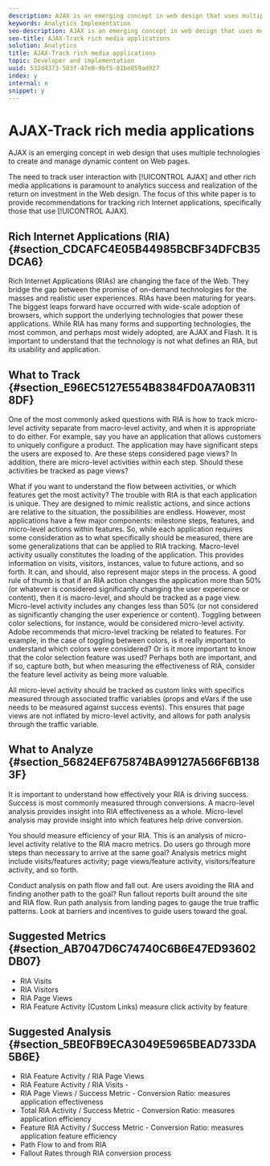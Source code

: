 ```yaml
---
description: AJAX is an emerging concept in web design that uses multiple technologies to create and manage dynamic content on Web pages.
keywords: Analytics Implementation
seo-description: AJAX is an emerging concept in web design that uses multiple technologies to create and manage dynamic content on Web pages.
seo-title: AJAX-Track rich media applications
solution: Analytics
title: AJAX-Track rich media applications
topic: Developer and implementation
uuid: 532d4373-503f-47e0-9bf5-81be859ad927
index: y
internal: n
snippet: y
---
```


# AJAX-Track rich media applications

AJAX is an emerging concept in web design that uses multiple technologies to create and manage dynamic content on Web pages.

The need to track user interaction with [!UICONTROL AJAX] and other rich media applications is paramount to analytics success and realization of the return on investment in the Web design. The focus of this white paper is to provide recommendations for tracking rich Internet applications, specifically those that use [!UICONTROL AJAX].

## Rich Internet Applications (RIA) {#section_CDCAFC4E05B44985BCBF34DFCB35DCA6}

Rich Internet Applications (RIAs) are changing the face of the Web. They bridge the gap between the promise of on-demand technologies for the masses and realistic user experiences. RIAs have been maturing for years. The biggest leaps forward have occurred with wide-scale adoption of browsers, which support the underlying technologies that power these applications. While RIA has many forms and supporting technologies, the most common, and perhaps most widely adopted, are AJAX and Flash. It is important to understand that the technology is not what defines an RIA, but its usability and application.

## What to Track {#section_E96EC5127E554B8384FD0A7A0B3118DF}

One of the most commonly asked questions with RIA is how to track micro-level activity separate from macro-level activity, and when it is appropriate to do either. For example, say you have an application that allows customers to uniquely configure a product. The application may have significant steps the users are exposed to. Are these steps considered page views? In addition, there are micro-level activities within each step. Should these activities be tracked as page views?

What if you want to understand the flow between activities, or which features get the most activity? The trouble with RIA is that each application is unique. They are designed to mimic realistic actions, and since actions are relative to the situation, the possibilities are endless. However, most applications have a few major components: milestone steps, features, and micro-level actions within features. So, while each application requires some consideration as to what specifically should be measured, there are some generalizations that can be applied to RIA tracking. 
Macro-level activity usually constitutes the loading of the application. This provides information on visits, visitors, instances, value to future actions, and so forth. It can, and should, also represent major steps in the process. A good rule of thumb is that if an RIA action changes the application more than 50% (or whatever is considered significantly changing the user experience or content), then it is macro-level, and should be tracked as a page view. 
Micro-level activity includes any changes less than 50% (or not considered as significantly changing the user experience or content). Toggling between color selections, for instance, would be considered micro-level activity. Adobe recommends that micro-level tracking be related to features. For example, in the case of toggling between colors, is it really important to understand which colors were considered? Or is it more important to know that the color selection feature was used? Perhaps both are important, and if so, capture both, but when measuring the effectiveness of RIA, consider the feature level activity as being more valuable.

All micro-level activity should be tracked as custom links with specifics measured through associated traffic variables (props and eVars if the use needs to be measured against success events). This ensures that page views are not inflated by micro-level activity, and allows for path analysis through the traffic variable.

## What to Analyze {#section_56824EF675874BA99127A566F6B1383F}

It is important to understand how effectively your RIA is driving success. Success is most commonly measured through conversions. A macro-level analysis provides insight into RIA effectiveness as a whole. Micro-level analysis may provide insight into which features help drive conversion.

You should measure efficiency of your RIA. This is an analysis of micro-level activity relative to the RIA macro metrics. Do users go through more steps than necessary to arrive at the same goal? Analysis metrics might include visits/features activity; page views/feature activity, visitors/feature activity, and so forth.

Conduct analysis on path flow and fall out. Are users avoiding the RIA and finding another path to the goal? Run fallout reports built around the site and RIA flow. Run path analysis from landing pages to gauge the true traffic patterns. Look at barriers and incentives to guide users toward the goal.

## Suggested Metrics {#section_AB7047D6C74740C6B6E47ED93602DB07}

* RIA Visits 
* RIA Visitors 
* RIA Page Views 
* RIA Feature Activity (Custom Links) measure click activity by feature

## Suggested Analysis {#section_5BE0FB9ECA3049E5965BEAD733DA5B6E}

* RIA Feature Activity / RIA Page Views 
* RIA Feature Activity / RIA Visits - 
* RIA Page Views / Success Metric - Conversion Ratio: measures application effectiveness 
* Total RIA Activity / Success Metric - Conversion Ratio: measures application efficiency 
* Feature RIA Activity / Success Metric - Conversion Ratio: measures application feature efficiency 
* Path Flow to and from RIA 
* Fallout Rates through RIA conversion process

